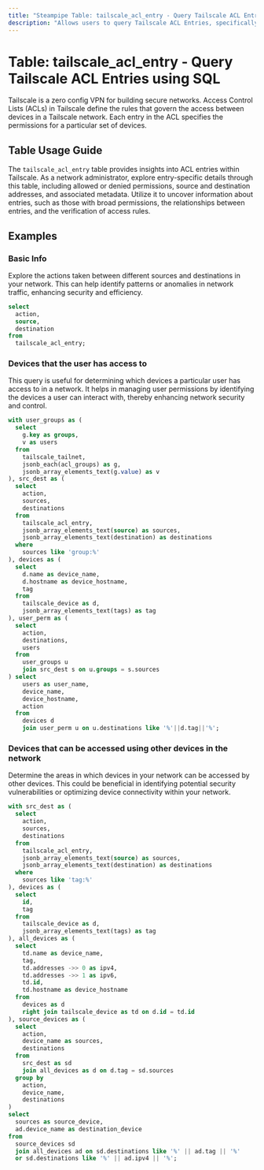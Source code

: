 ```yaml
---
title: "Steampipe Table: tailscale_acl_entry - Query Tailscale ACL Entries using SQL"
description: "Allows users to query Tailscale ACL Entries, specifically the details of each ACL entry, providing insights into the access control lists configured in Tailscale."
---
```


# Table: tailscale_acl_entry - Query Tailscale ACL Entries using SQL

Tailscale is a zero config VPN for building secure networks. Access Control Lists (ACLs) in Tailscale define the rules that govern the access between devices in a Tailscale network. Each entry in the ACL specifies the permissions for a particular set of devices.

## Table Usage Guide

The `tailscale_acl_entry` table provides insights into ACL entries within Tailscale. As a network administrator, explore entry-specific details through this table, including allowed or denied permissions, source and destination addresses, and associated metadata. Utilize it to uncover information about entries, such as those with broad permissions, the relationships between entries, and the verification of access rules.

## Examples

### Basic Info
Explore the actions taken between different sources and destinations in your network. This can help identify patterns or anomalies in network traffic, enhancing security and efficiency.

```sql
select
  action,
  source,
  destination
from
  tailscale_acl_entry;
```

### Devices that the user has access to
This query is useful for determining which devices a particular user has access to in a network. It helps in managing user permissions by identifying the devices a user can interact with, thereby enhancing network security and control.

```sql
with user_groups as (
  select
    g.key as groups,
    v as users
  from
    tailscale_tailnet,
    jsonb_each(acl_groups) as g,
    jsonb_array_elements_text(g.value) as v
), src_dest as (
  select
    action,
    sources,
    destinations
  from
    tailscale_acl_entry,
    jsonb_array_elements_text(source) as sources,
    jsonb_array_elements_text(destination) as destinations
  where
    sources like 'group:%'
), devices as (
  select
    d.name as device_name, 
    d.hostname as device_hostname,
    tag
  from
    tailscale_device as d,
    jsonb_array_elements_text(tags) as tag
), user_perm as (
  select
    action,
    destinations,
    users
  from
    user_groups u
    join src_dest s on u.groups = s.sources
) select
    users as user_name,
    device_name,
    device_hostname,
    action
  from
    devices d
    join user_perm u on u.destinations like '%'||d.tag||'%';
```

### Devices that can be accessed using other devices in the network
Determine the areas in which devices in your network can be accessed by other devices. This could be beneficial in identifying potential security vulnerabilities or optimizing device connectivity within your network.

```sql
with src_dest as (
  select
    action,
    sources,
    destinations
  from
    tailscale_acl_entry,
    jsonb_array_elements_text(source) as sources,
    jsonb_array_elements_text(destination) as destinations
  where
    sources like 'tag:%'
), devices as (
  select
    id,
    tag
  from
    tailscale_device as d,
    jsonb_array_elements_text(tags) as tag
), all_devices as (
  select
    td.name as device_name,
    tag,
    td.addresses ->> 0 as ipv4,
    td.addresses ->> 1 as ipv6,
    td.id,
    td.hostname as device_hostname
  from
    devices as d
    right join tailscale_device as td on d.id = td.id
), source_devices as (
  select
    action,
    device_name as sources,
    destinations
  from
    src_dest as sd
    join all_devices as d on d.tag = sd.sources
  group by
    action,
    device_name,
    destinations
)
select
  sources as source_device,
  ad.device_name as destination_device
from
  source_devices sd
  join all_devices ad on sd.destinations like '%' || ad.tag || '%'
  or sd.destinations like '%' || ad.ipv4 || '%';
```